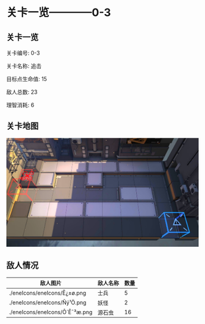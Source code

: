 # 关卡一览————0-3


## 关卡一览

关卡编号: 0-3

关卡名称: 追击

目标点生命值: 15

敌人总数: 23

理智消耗: 6


## 关卡地图
![0-3](./oprMap/0-3.png)

## 敌人情况

| 敌人图片 | 敌人名称 | 数量  |
|---------|-----|-----|
| ./eneIcons/eneIcons/Ê¿±ø.png| 士兵  |   5  |
| ./eneIcons/eneIcons/Ñý¹Ö.png| 妖怪  |   2  |
| ./eneIcons/eneIcons/Ô´Ê¯³æ.png| 源石虫  |   16  |
